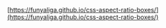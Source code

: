 [https://funyaliga.github.io/css-aspect-ratio-boxes/](https://funyaliga.github.io/css-aspect-ratio-boxes/)
